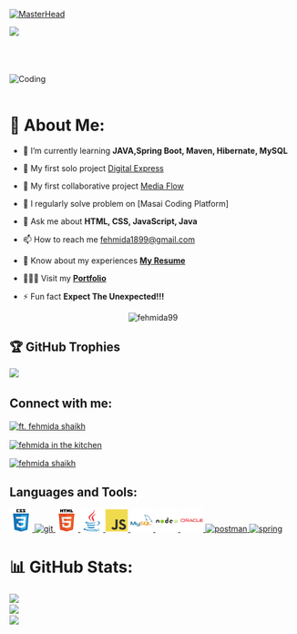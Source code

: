
<!-- [![MasterHead](https://user-images.githubusercontent.com/112754704/216366164-49995ea1-fe74-4732-ba65-872f4f43e95c.png)](https://fehmida99.github.io) -->

[![MasterHead](https://user-images.githubusercontent.com/112754704/218644002-458a3a09-b2fe-4249-9c6f-2a5c448237cb.png)](https://fehmida99.github.io)



<!-- <i class="fa-solid fa-star"></i> -->



<!-- <img src="https://readme-typing-svg.herokuapp.com?font=Fira+Code&pause=1000&color=A020F0&center=true&vCenter=true&multiline=true&width=710&height=70&lines=Codes+Can+not+Lie+Comments+Can!!!"> -->
<!-- <h1 align="center">Codes Can't Lie Comments Can!!! </h1> -->

<img src="https://readme-typing-svg.herokuapp.com?font=Fira+Code&pause=1000&color=FFEA00&center=true&vCenter=true&multiline=true&width=710&height=70&lines=Welcome+to+my+GitHub+Profile;I+am+a+passionate+Java+Backend+Developer+from+India">

<!-- <h1 align="center"> <b>I am a Passionate Java Backend Developer from India.</b></h1> -->
<br><br>




<img align="center" alt="Coding" width="900" height="500"  src="https://cdn.dribbble.com/users/4055494/screenshots/15215756/media/d2b66c4ca0192aa26d103448b3d1518b.gif">
<br><br>



# 💫 About Me:

- 🌱 I’m currently learning **JAVA,Spring Boot, Maven, Hibernate, MySQL**
- 🔭 My first solo project [Digital Express](https://digital-express-99.netlify.app/)

- 👯 My first collaborative project [Media Flow](https://mediaflow-website.netlify.app/)

- 📝 I regularly solve problem on [Masai Coding Platform]

- 💬 Ask me about **HTML, CSS, JavaScript, Java**

- 📫 How to reach me [fehmida1899@gmail.com](mailto://fehmida1899@gmail.com)

- 📄 Know about my experiences **[My Resume](https://drive.google.com/file/d/1ollINNNykAmi6RV0xPSVPKNQQUPOy-ND/view?usp=sharing)**

- 👨🏻‍🎓 Visit my **[Portfolio](https://fehmida99.github.io/)**

- ⚡ Fun fact **Expect The Unexpected!!!**

<p align="center"> <img src="https://komarev.com/ghpvc/?username=fehmida99&label=Profile%20views&color=0e75b6&style=flat" alt="fehmida99" /> </p>


<!-- **[My Resume](https://drive.google.com/file/d/1nsnlYP3nJ9X8FGQaom0rBlRMCfC4tB03/view?usp=sharing)** -->

<!-- https://drive.google.com/file/d/1uzEObLvaEdJvbP_Nc-WQ-cr8UYXHFcS9/view?usp=share_link -->

## 🏆 GitHub Trophies
![](https://github-profile-trophy.vercel.app/?username=fehmida99&theme=radical&no-frame=false&no-bg=false&margin-w=4)


<h2 align="left">Connect with me:</h2>
<p align="left">
<a href="https://www.linkedin.com/in/ft-fehmida-shaikh-6308a719a" target="blank"><img align="center" src="https://raw.githubusercontent.com/rahuldkjain/github-profile-readme-generator/master/src/images/icons/Social/linked-in-alt.svg" alt="ft. fehmida shaikh" height="30" width="40" /></a>
  
<a href="https://youtube.com/@fehmidainthekitchen4855" target="blank"><img align="center" src="https://raw.githubusercontent.com/rahuldkjain/github-profile-readme-generator/master/src/images/icons/Social/youtube.svg" alt="fehmida in the kitchen" height="30" width="40" /></a>
<!-- <a href="https://www.hackerrank.com/fehmida1899" target="blank"><img align="center" src="https://raw.githubusercontent.com/rahuldkjain/github-profile-readme-generator/master/src/images/icons/Social/hackerrank.svg" alt="@fehmida1899" height="30" width="40" /></a> -->
<a href="https://leetcode.com/profile/" target="blank"><img align="center" src="https://raw.githubusercontent.com/rahuldkjain/github-profile-readme-generator/master/src/images/icons/Social/leet-code.svg" alt="fehmida shaikh" height="30" width="40" /></a>
</p>


<h2 align="left">Languages and Tools:</h2>
<p align="left"> <a href="https://www.w3schools.com/css/" target="_blank" rel="noreferrer"> <img src="https://raw.githubusercontent.com/devicons/devicon/master/icons/css3/css3-original-wordmark.svg" alt="css3" width="40" height="40"/> </a> <a href="https://git-scm.com/" target="_blank" rel="noreferrer"> <img src="https://www.vectorlogo.zone/logos/git-scm/git-scm-icon.svg" alt="git" width="40" height="40"/> </a> <a href="https://www.w3.org/html/" target="_blank" rel="noreferrer"> <img src="https://raw.githubusercontent.com/devicons/devicon/master/icons/html5/html5-original-wordmark.svg" alt="html5" width="40" height="40"/> </a> <a href="https://www.java.com" target="_blank" rel="noreferrer"> <img src="https://raw.githubusercontent.com/devicons/devicon/master/icons/java/java-original.svg" alt="java" width="40" height="40"/> </a> <a href="https://developer.mozilla.org/en-US/docs/Web/JavaScript" target="_blank" rel="noreferrer"> <img src="https://raw.githubusercontent.com/devicons/devicon/master/icons/javascript/javascript-original.svg" alt="javascript" width="40" height="40"/> </a> <a href="https://www.mysql.com/" target="_blank" rel="noreferrer"> <img src="https://raw.githubusercontent.com/devicons/devicon/master/icons/mysql/mysql-original-wordmark.svg" alt="mysql" width="40" height="40"/> </a> <a href="https://nodejs.org" target="_blank" rel="noreferrer"> <img src="https://raw.githubusercontent.com/devicons/devicon/master/icons/nodejs/nodejs-original-wordmark.svg" alt="nodejs" width="40" height="40"/> </a> <a href="https://www.oracle.com/" target="_blank" rel="noreferrer"> <img src="https://raw.githubusercontent.com/devicons/devicon/master/icons/oracle/oracle-original.svg" alt="oracle" width="40" height="40"/> </a> <a href="https://postman.com" target="_blank" rel="noreferrer"> <img src="https://www.vectorlogo.zone/logos/getpostman/getpostman-icon.svg" alt="postman" width="40" height="40"/> </a> <a href="https://spring.io/" target="_blank" rel="noreferrer"> <img src="https://www.vectorlogo.zone/logos/springio/springio-icon.svg" alt="spring" width="40" height="40"/> </a> </p></p>



# 📊 GitHub Stats:
![](https://github-readme-stats.vercel.app/api?username=fehmida99&theme=radical&hide_border=false&include_all_commits=true&count_private=false)<br/>
![](https://github-readme-streak-stats.herokuapp.com/?user=fehmida99&theme=radical&hide_border=false)<br/>
![](https://github-readme-stats.vercel.app/api/top-langs/?username=fehmida99&theme=radical&hide_border=false&include_all_commits=true&count_private=false&layout=compact)








